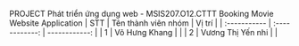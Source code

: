 PROJECT Phát triển ứng dụng web - MSIS207.O12.CTTT
Booking Movie Website Application
| STT | Tên thành viên nhóm | Vị trí |
| :----------- | :------------: | ------------: |
| 1      |  Võ Hưng Khang      |         |
| 2      |   Vương Thị Yến nhi     |         |

